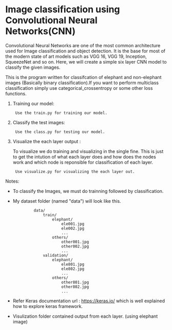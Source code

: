 # Image classification using Convolutional Neural Networks(CNN)

  Convolutional Neural Networks are one of the most common architecture used for Image classification and object detection. It is the base for most of the modern state of art models such as VGG 16, VGG 19, Inception, SqueezeNet and so on. Here, we will create a simple six layer CNN model to classify the given images. 
 
  This is the program written for classifcation of elephant and non-elephant images (Basically binary classification).If you want to perform multiclass classification simply use categorical_crossentropy or some other loss functions.
  
1. Training our model:
    
        Use the train.py for training our model.
   
2. Classify the test images:
    
        Use the class.py for testing our model.

3. Visualize the each layer output :
    
    To visualize we do training and visualizing in the single fine. This is just to get the intution of what each layer does and how does the nodes work and which node is reponsible for classification of each layer.
    
        Use visualize.py for visualizing the each layer out.

Notes: 

   * To classify the Images, we must do trainning followed by classification.
   * My dataset folder (named "data") will look like this.
        
                  data/
                      train/
                          elephant/
                              ele001.jpg
                              ele002.jpg
                              ...
                          others/
                              other001.jpg
                              other002.jpg
                              ...
                      validation/
                          elephant/
                              ele801.jpg
                              ele802.jpg
                              ...
                          others/
                              other801.jpg
                              other802.jpg
                              ...
   * Refer Keras documentation url : https://keras.io/  which is well explained how to explore keras framework.
   * Visulization folder contained output from each layer. (using elephant image)
